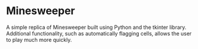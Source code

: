 # Minesweeper

A simple replica of Minesweeper built using Python and the tkinter library.
Additional functionality, such as automatically flagging cells, allows the user to play much more quickly.